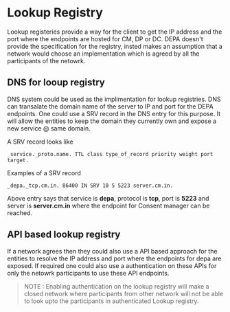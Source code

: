 # Lookup Registry

Lookup registeries provide a way for the client to get the IP address and the port where the endpoints are hosted for CM, DP or DC. DEPA doesn't provide the specification for the registry, insted makes an assumption that a network would choose an implementation which is agreed by all the participants of the netowrk.

## DNS for looup registry
DNS system could be used as the implimentation for lookup registries. DNS can transalate the domain name of the server to IP and port for the DEPA endpoints. One could use a SRV record in the DNS entry for this purpose. It will allow the entities to keep the domain they currently own and expose a new service @ same domain.

A SRV record looks like 
```
_service._proto.name. TTL class type_of_record priority weight port target.
```

Examples of a SRV record

```
_depa._tcp.cm.in. 86400 IN SRV 10 5 5223 server.cm.in.
```

Above entry says that service is **depa**, protocol is **tcp**, port is **5223** and server is **server.cm.in** where the endpoint for Consent manager can be reached.

## API based lookup registry
If a network agrees then they could also use a API based approach for the entities to resolve the IP address and port where the endpoints for depa are exposed. If required one could also use a authentication on these APIs for only the netowrk participants to use these API endpoints.

> NOTE : Enabling authentication on the lookup registry will make a closed network where participants from other network will not be able to look upto the participants in authenticated Lookup registry.
